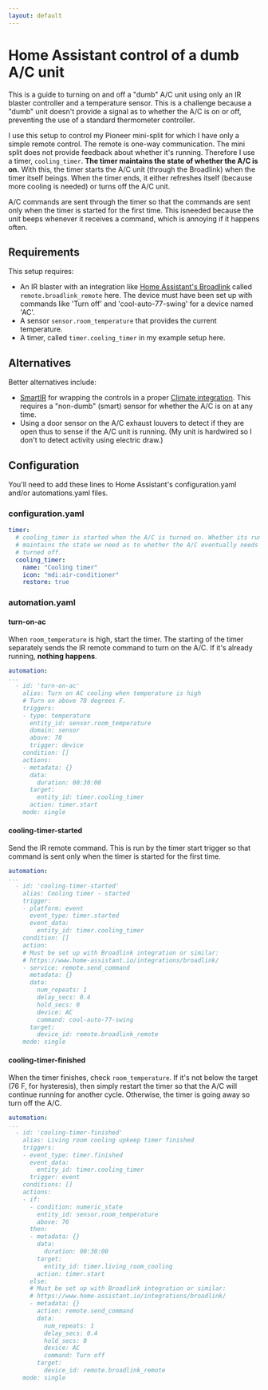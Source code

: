 ```yaml
---
layout: default
---
```


# Home Assistant control of a dumb A/C unit

This is a guide to turning on and off a "dumb" A/C unit using only an IR
blaster controller and a temperature sensor. This is a challenge because a
"dumb" unit doesn't provide a signal as to whether the A/C is on or off,
preventing the use of a standard thermometer controller.

I use this setup to control my Pioneer mini-split for which I have only a simple
remote control. The remote is  one-way communication. The mini split does not
provide feedback about whether it's running. Therefore I use a timer,
`cooling_timer`. **The timer maintains the state of whether the A/C is on.**
With this, the timer starts the A/C unit (through the Broadlink) when the
timer itself beings. When the timer ends, it either refreshes itself (because
more cooling is needed) or turns off the A/C unit.

A/C commands are sent through the timer so that the commands are sent only when
the timer is started for the first time. This isneeded because the unit beeps
whenever it receives a command, which is annoying if it happens often.

## Requirements

This setup requires:

- An IR blaster with an integration like
  [Home Assistant's Broadlink](https://www.home-assistant.io/integrations/broadlink/)
   called
  `remote.broadlink_remote` here. The device must have been set up with
  commands like 'Turn off' and 'cool-auto-77-swing' for a device named 'AC'.
- A sensor `sensor.room_temperature` that provides the current temperature.
- A timer, called `timer.cooling_timer` in my example setup here.

## Alternatives

Better alternatives include:

- [SmartIR](https://github.com/smartHomeHub/SmartIR) for wrapping the controls in a
  proper [Climate integration](https://www.home-assistant.io/integrations/climate/).
  This requires a "non-dumb" (smart) sensor for whether the A/C is on at any
  time.
- Using a door sensor on the A/C exhaust louvers to detect if they are open thus
  to sense if the A/C unit is running. (My unit is hardwired so I don't to detect
  activity using electric draw.)

## Configuration

You'll need to add these lines to Home Assistant's configuration.yaml and/or
automations.yaml files.

### configuration.yaml

```yaml
timer:
  # cooling_timer is started when the A/C is turned on. Whether its running
  # maintains the state we need as to whether the A/C eventually needs to be
  # turned off.
  cooling_timer:
    name: "Cooling timer"
    icon: "mdi:air-conditioner"
    restore: true
```

### automation.yaml

#### turn-on-ac

When `room_temperature` is high, start the timer. The starting of the timer
separately sends the IR remote command to turn on the A/C. If it's already
running, **nothing happens**.

```yaml
automation:
...
  - id: 'turn-on-ac'
    alias: Turn on AC cooling when temperature is high
    # Turn on above 78 degrees F.
    triggers:
    - type: temperature
      entity_id: sensor.room_temperature
      domain: sensor
      above: 78
      trigger: device
    condition: []
    actions:
    - metadata: {}
      data:
        duration: 00:30:00
      target:
        entity_id: timer.cooling_timer
      action: timer.start
    mode: single
```

#### cooling-timer-started

Send the IR remote command. This is run by the timer start trigger so that
command is sent only when the timer is started for the first time.

```yaml
automation:
...
  - id: 'cooling-timer-started'
    alias: Cooling timer - started
    trigger:
    - platform: event
      event_type: timer.started
      event_data:
        entity_id: timer.cooling_timer
    condition: []
    action:
    # Must be set up with Broadlink integration or similar:
    # https://www.home-assistant.io/integrations/broadlink/
    - service: remote.send_command
      metadata: {}
      data:
        num_repeats: 1
        delay_secs: 0.4
        hold_secs: 0
        device: AC
        command: cool-auto-77-swing
      target:
        device_id: remote.broadlink_remote
    mode: single
```

#### cooling-timer-finished

When the timer finishes, check `room_temperature`. If it's not below the target
(76 F, for hysteresis), then simply restart the timer so that the A/C will
continue running for another cycle. Otherwise, the timer is going away so
turn off the A/C.

```yaml
automation:
...
  - id: 'cooling-timer-finished'
    alias: Living room cooling upkeep timer finished
    triggers:
    - event_type: timer.finished
      event_data:
        entity_id: timer.cooling_timer
      trigger: event
    conditions: []
    actions:
    - if:
      - condition: numeric_state
        entity_id: sensor.room_temperature
        above: 76
      then:
      - metadata: {}
        data:
          duration: 00:30:00
        target:
          entity_id: timer.living_room_cooling
        action: timer.start
      else:
      # Must be set up with Broadlink integration or similar: 
      # https://www.home-assistant.io/integrations/broadlink/
      - metadata: {}
        action: remote.send_command
        data:
          num_repeats: 1
          delay_secs: 0.4
          hold_secs: 0
          device: AC
          command: Turn off
        target:
          device_id: remote.broadlink_remote
    mode: single
```
